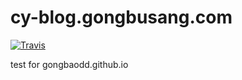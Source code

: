 # cy-blog.gongbusang.com

<a href="https://travis-ci.com/github/gongbaodd/cy-blog.gongbusang.com">
    <img alt="Travis" title="Travis" src="https://img.shields.io/travis/com/gongbaodd/cy-blog.gongbusang.com?style=flat-square">
</a>

test for gongbaodd.github.io
